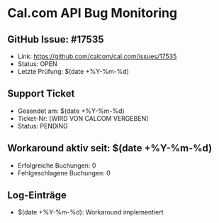 # Cal.com API Bug Monitoring

## GitHub Issue: #17535
- Link: https://github.com/calcom/cal.com/issues/17535
- Status: OPEN
- Letzte Prüfung: $(date +%Y-%m-%d)

## Support Ticket
- Gesendet am: $(date +%Y-%m-%d)
- Ticket-Nr: [WIRD VON CALCOM VERGEBEN]
- Status: PENDING

## Workaround aktiv seit: $(date +%Y-%m-%d)
- Erfolgreiche Buchungen: 0
- Fehlgeschlagene Buchungen: 0

## Log-Einträge
- $(date +%Y-%m-%d): Workaround implementiert
